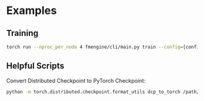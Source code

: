 # Examples

## Training

```bash
torch run --nproc_per_node 4 fmengine/cli/main.py train --config={config}.yaml
```

## Helpful Scripts

Convert Distributed Checkpoint to PyTorch Checkpoint:

```bash
python -m torch.distributed.checkpoint.format_utils dcp_to_torch /path/to/ckpts/step-{X} .local/ckpts/ckpt.pt
```

